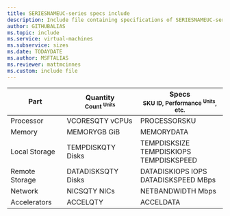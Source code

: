 ```yaml
---
title: SERIESNAMEUC-series specs include
description: Include file containing specifications of SERIESNAMEUC-series VM sizes.
author: GITHUBALIAS
ms.topic: include
ms.service: virtual-machines
ms.subservice: sizes
ms.date: TODAYDATE
ms.author: MSFTALIAS
ms.reviewer: mattmcinnes
ms.custom: include file
---
```

| Part | Quantity <br><sup>Count <sup>Units | Specs <br><sup>SKU ID, Performance <sup>Units</sup>, etc.  |
|---|---|---|
| Processor      | VCORESQTY vCPUs      | PROCESSORSKU                      |
| Memory         | MEMORYGB GiB          | MEMORYDATA                        |
| Local Storage  | TEMPDISKQTY Disks     | TEMPDISKSIZE <br>TEMPDISKIOPS <br>TEMPDISKSPEED
| Remote Storage | DATADISKSQTY Disks    | DATADISKIOPS IOPS <br>DATADISKSPEED MBps     |
| Network        | NICSQTY NICs          | NETBANDWIDTH Mbps           |
| Accelerators   | ACCELQTY   | ACCELDATA                         |
